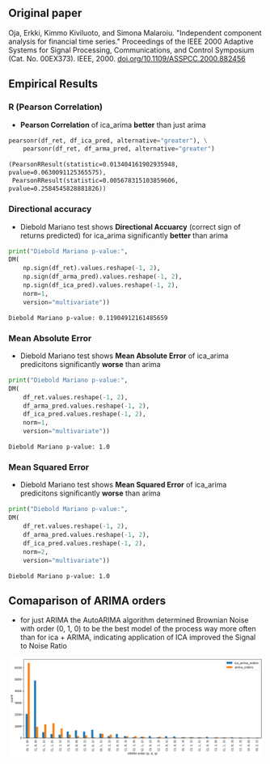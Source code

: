 ## Original paper
 Oja, Erkki, Kimmo Kiviluoto, and Simona Malaroiu. "Independent component analysis for financial time series." Proceedings of the IEEE 2000 Adaptive Systems for Signal Processing, Communications, and Control Symposium (Cat. No. 00EX373). IEEE, 2000.
 [doi.org/10.1109/ASSPCC.2000.882456](https://doi.org/10.1109/ASSPCC.2000.882456)

  ## Empirical Results
  ### R (Pearson Correlation)
 - **Pearson Correlation** of ica_arima **better** than just arima


```python
pearsonr(df_ret, df_ica_pred, alternative="greater"), \
    pearsonr(df_ret, df_arma_pred, alternative="greater")
```




    (PearsonRResult(statistic=0.013404161902935948, pvalue=0.0630091125365575),
     PearsonRResult(statistic=0.005678315103859606, pvalue=0.2584545828881826))



 ### Directional accuracy
 - Diebold Mariano test shows **Directional Accuarcy** (correct sign of returns predicted) for ica_arima significantly **better** than arima


```python
print("Diebold Mariano p-value:",
DM(
    np.sign(df_ret).values.reshape(-1, 2),
    np.sign(df_arma_pred).values.reshape(-1, 2),
    np.sign(df_ica_pred).values.reshape(-1, 2),
    norm=1,
    version="multivariate"))
```

    Diebold Mariano p-value: 0.11904912161485659


 ### Mean Absolute Error
 - Diebold Mariano test shows **Mean Absolute Error** of ica_arima predicitons significantly **worse** than arima


```python
print("Diebold Mariano p-value:",
DM(
    df_ret.values.reshape(-1, 2),
    df_arma_pred.values.reshape(-1, 2),
    df_ica_pred.values.reshape(-1, 2),
    norm=1,
    version="multivariate"))
```

    Diebold Mariano p-value: 1.0


 ### Mean Squared Error
 - Diebold Mariano test shows **Mean Squared Error** of ica_arima predicitons significantly **worse** than arima


```python
print("Diebold Mariano p-value:",
DM(
    df_ret.values.reshape(-1, 2),
    df_arma_pred.values.reshape(-1, 2),
    df_ica_pred.values.reshape(-1, 2),
    norm=2,
    version="multivariate"))
```

    Diebold Mariano p-value: 1.0


 ## Comaparison of ARIMA orders
 - for just ARIMA the AutoARIMA algorithm determined Brownian Noise with order (0, 1, 0) to be the best model of the process
 way more often than for ica + ARIMA, indicating application of ICA improved the Signal to Noise Ratio
    
![png](results_files/results_9_1.png)
    
